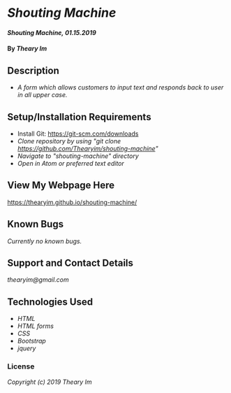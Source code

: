 # _Shouting Machine_

#### _Shouting Machine, 01.15.2019_

#### By _**Theary Im**_

## Description
* _A form which allows customers to input text and responds back to user in all upper case._

## Setup/Installation Requirements
* Install Git:  https://git-scm.com/downloads
* _Clone repository by using "git clone https://github.com/Thearyim/shouting-machine"_
* _Navigate to "shouting-machine" directory_
* _Open in Atom or preferred text editor_

## View My Webpage Here
https://thearyim.github.io/shouting-machine/

## Known Bugs
_Currently no known bugs._

## Support and Contact Details
_thearyim@gmail.com_

## Technologies Used
* _HTML_
* _HTML forms_
* _CSS_
* _Bootstrap_
* _jquery_

### License
*Copyright (c) 2019 Theary Im*
